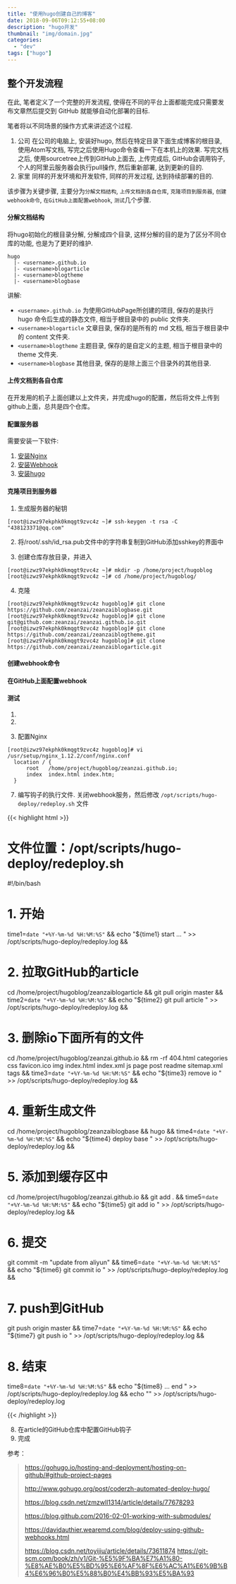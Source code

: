 ```yaml
---
title: "使用hugo创建自己的博客"
date: 2018-09-06T09:12:55+08:00
description: "hugo开发"
thumbnail: "img/domain.jpg"
categories:
  - "dev"
tags: ["hugo"]
---
```


## 整个开发流程

在此, 笔者定义了一个完整的开发流程, 使得在不同的平台上面都能完成只需要发布文章然后提交到 GitHub 就能够自动化部署的目标.

笔者将以不同场景的操作方式来讲述这个过程.

1. 公司
  在公司的电脑上, 安装好hugo, 然后在特定目录下面生成博客的根目录, 使用Atom写文档, 写完之后使用Hugo命令查看一下在本机上的效果.
  写完文档之后, 使用sourcetree上传到GitHub上面去, 上传完成后, GitHub会调用钩子, 个人的阿里云服务器会执行pull操作, 然后重新部署, 达到更新的目的.
2. 家里
  同样的开发环境和开发软件, 同样的开发过程, 达到持续部署的目的.


该步骤为关键步骤, 主要分为`分解文档结构`, `上传文档到各自仓库`, `克隆项目到服务器`, `创建webhook命令`, `在GitHub上面配置webhook`, `测试`几个步骤.


#### 分解文档结构

将hugo初始化的根目录分解, 分解成四个目录, 这样分解的目的是为了区分不同仓库的功能, 也是为了更好的维护.

```
hugo
  |- <username>.github.io
  |- <username>blogarticle
  |- <username>blogtheme
  |- <username>blogbase
```

讲解:
- `<username>.github.io` 为使用GitHubPage所创建的项目, 保存的是执行 hugo 命令后生成的静态文件, 相当于根目录中的 public 文件夹.
- `<username>blogarticle` 文章目录, 保存的是所有的 md 文档, 相当于根目录中的 content 文件夹.
- `<username>blogtheme` 主题目录, 保存的是自定义的主题, 相当于根目录中的 theme 文件夹.
- `<username>blogbase` 其他目录, 保存的是除上面三个目录外的其他目录.

#### 上传文档到各自仓库
在开发用的机子上面创建以上文件夹，并完成hugo的配置，然后将文件上传到github上面，总共是四个仓库。

#### 配置服务器
需要安装一下软件:

1. [安装Nginx](/post/dev/install-nginx)
2. [安装Webhook](/post/dev/install-webhook)
3. [安装hugo](/post/dev/install-hugo)

#### 克隆项目到服务器
1. 生成服务器的秘钥

```shell
[root@izwz97ekphk0kmqgt9zvc4z ~]# ssh-keygen -t rsa -C "438123371@qq.com"
```
2. 将/root/.ssh/id_rsa.pub文件中的字符串复制到GitHub添加sshkey的界面中

3. 创建仓库存放目录，并进入

```
[root@izwz97ekphk0kmqgt9zvc4z ~]# mkdir -p /home/project/hugoblog
[root@izwz97ekphk0kmqgt9zvc4z ~]# cd /home/project/hugoblog/
```

4. 克隆

```
[root@izwz97ekphk0kmqgt9zvc4z hugoblog]# git clone https://github.com/zeanzai/zeanzaiblogbase.git
[root@izwz97ekphk0kmqgt9zvc4z hugoblog]# git clone git@github.com:zeanzai/zeanzai.github.io.git
[root@izwz97ekphk0kmqgt9zvc4z hugoblog]# git clone https://github.com/zeanzai/zeanzaiblogtheme.git
[root@izwz97ekphk0kmqgt9zvc4z hugoblog]# git clone https://github.com/zeanzai/zeanzaiblogarticle.git
```

#### 创建webhook命令

#### 在GitHub上面配置webhook

#### 测试

1.
2.

6. 配置Nginx

```shell
[root@izwz97ekphk0kmqgt9zvc4z hugoblog]# vi /usr/setup/nginx_1.12.2/conf/nginx.conf
  location / {
      root   /home/project/hugoblog/zeanzai.github.io;
      index  index.html index.htm;
  }
```

7. 编写钩子的执行文件.
关闭webhook服务，然后修改 `/opt/scripts/hugo-deploy/redeploy.sh` 文件

{{< highlight html >}}
# 文件位置：/opt/scripts/hugo-deploy/redeploy.sh
#!/bin/bash

# 1. 开始
time1=`date "+%Y-%m-%d %H:%M:%S"` &&
echo "${time1} start ... " >> /opt/scripts/hugo-deploy/redeploy.log &&


# 2. 拉取GitHub的article
cd /home/project/hugoblog/zeanzaiblogarticle &&
git pull origin master &&
time2=`date "+%Y-%m-%d %H:%M:%S"` &&
echo "${time2} git pull article " >> /opt/scripts/hugo-deploy/redeploy.log &&

# 3. 删除io下面所有的文件
cd /home/project/hugoblog/zeanzai.github.io &&
rm -rf 404.html categories css favicon.ico img index.html index.xml js page post readme sitemap.xml tags &&
time3=`date "+%Y-%m-%d %H:%M:%S"` &&
echo "${time3} remove io " >> /opt/scripts/hugo-deploy/redeploy.log &&

# 4. 重新生成文件
cd /home/project/hugoblog/zeanzaiblogbase &&
hugo &&
time4=`date "+%Y-%m-%d %H:%M:%S"` &&
echo "${time4} deploy base " >> /opt/scripts/hugo-deploy/redeploy.log &&

# 5. 添加到缓存区中
cd /home/project/hugoblog/zeanzai.github.io &&
git add . &&
time5=`date "+%Y-%m-%d %H:%M:%S"` &&
echo "${time5} git add io " >> /opt/scripts/hugo-deploy/redeploy.log &&

# 6. 提交
git commit -m "update from aliyun" &&
time6=`date "+%Y-%m-%d %H:%M:%S"` &&
echo "${time6} git commit io " >> /opt/scripts/hugo-deploy/redeploy.log &&

# 7. push到GitHub
git push origin master &&
time7=`date "+%Y-%m-%d %H:%M:%S"` &&
echo "${time7} git push io " >> /opt/scripts/hugo-deploy/redeploy.log &&

# 8. 结束
time8=`date "+%Y-%m-%d %H:%M:%S"` &&
echo "${time8} ... end " >> /opt/scripts/hugo-deploy/redeploy.log &&
echo "" >> /opt/scripts/hugo-deploy/redeploy.log

{{< /highlight >}}

8. 在article的GitHub仓库中配置GitHub钩子
9. 完成

参考：

> https://gohugo.io/hosting-and-deployment/hosting-on-github/#github-project-pages
>
> http://www.gohugo.org/post/coderzh-automated-deploy-hugo/
>
> https://blog.csdn.net/zmzwll1314/article/details/77678293
>
> https://blog.github.com/2016-02-01-working-with-submodules/
>
> https://davidauthier.wearemd.com/blog/deploy-using-github-webhooks.html
>
> https://blog.csdn.net/toyijiu/article/details/73611874
> https://git-scm.com/book/zh/v1/Git-%E5%9F%BA%E7%A1%80-%E8%AE%B0%E5%BD%95%E6%AF%8F%E6%AC%A1%E6%9B%B4%E6%96%B0%E5%88%B0%E4%BB%93%E5%BA%93
